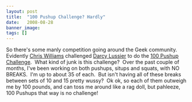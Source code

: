 ```yaml
---
layout: post
title:  "100 Pushup Challenge? Hardly"
date:   2008-08-28
banner_image: 
tags: []
---
```


So there's some manly competition going around the Geek community.  Evidently [Chris Williams](http://geekswithblogs.net/cwilliams/) challenged [Darcy Lussier](http://geekswithblogs.net/dlussier/archive/2008/08/19/124558.aspx) to do the [100 Pushup Challenge](http://hundredpushups.com/index.html).  What kind of junk is this challenge?  Over the past couple of months, I've been working on both pushups, situps and squats, with NO BREAKS.  I'm up to about 35 of each.  But isn't having all of these breaks between sets of 10 and 15 pretty wussy?  Ok ok, so each of them outweigh me by 100 pounds, and can toss me around like a rag doll, but pahleeze, 100 Pushups that way is no challenge!